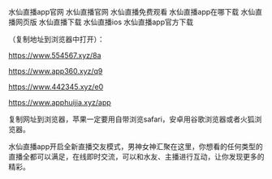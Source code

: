 水仙直播app官网
水仙直播官网
水仙直播免费观看
水仙直播app在哪下载
水仙直播网页版
水仙直播下载
水仙直播ios
水仙直播app官方下载
 
（复制地址到浏览器中打开）：

https://www.554567.xyz/8a

https://www.app360.xyz/q9

https://www.442345.xyz/e0

https://www.apphuijia.xyz/app

复制网址到浏览器，苹果一定要用自带浏览safari，安卓用谷歌浏览器或者火狐浏览器。


水仙直播app开启全新直播交友模式，男神女神汇聚在这里，你想看的任何类型的直播全都可以满足，在线即时交流，可以和水友、主播进行互动，让你发现更多的精彩。

